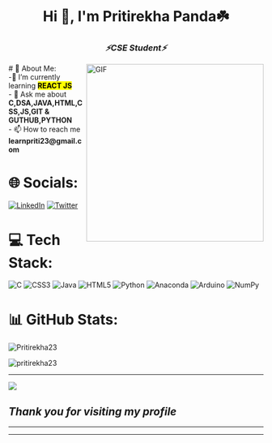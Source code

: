 <h1 align="center">Hi 👋, I'm Pritirekha Panda☘️</h1>
<h3 align="center"><b><i>⚡CSE Student⚡</i></b></h3>
 
 <img align="right" height="350px" width="350px" alt="GIF" src="https://camo.githubusercontent.com/5ff9182d12e799168a3bb67b88df7388ae08ede3/68747470733a2f2f6d69726f2e6d656469756d2e636f6d2f6d61782f3837352f312a7164415731546a434e353768316c6275757a766368672e676966" />
# 💫 About Me:
 <br>-🌱 I’m currently learning <b><mark>REACT JS</mark></b><br>- 💬 Ask me about <b>C,DSA,JAVA,HTML,CSS,JS,GIT & GUTHUB,PYTHON</b><br>- 📫 How to reach me <b>learnpriti23@gmail.com</b>


# 🌐 Socials:
[![LinkedIn](https://img.shields.io/badge/LinkedIn-%230077B5.svg?logo=linkedin&logoColor=white)](https://linkedin.com/in/iampritirekha) [![Twitter](https://img.shields.io/badge/Twitter-%231DA1F2.svg?logo=Twitter&logoColor=white)](https://twitter.com/pandapritirekha) 

# 💻 Tech Stack:
![C](https://img.shields.io/badge/c-%2300599C.svg?style=for-the-badge&logo=c&logoColor=white) ![CSS3](https://img.shields.io/badge/css3-%231572B6.svg?style=for-the-badge&logo=css3&logoColor=white) ![Java](https://img.shields.io/badge/java-%23ED8B00.svg?style=for-the-badge&logo=java&logoColor=white) ![HTML5](https://img.shields.io/badge/html5-%23E34F26.svg?style=for-the-badge&logo=html5&logoColor=white) ![Python](https://img.shields.io/badge/python-3670A0?style=for-the-badge&logo=python&logoColor=ffdd54) ![Anaconda](https://img.shields.io/badge/Anaconda-%2344A833.svg?style=for-the-badge&logo=anaconda&logoColor=white) ![Arduino](https://img.shields.io/badge/-Arduino-00979D?style=for-the-badge&logo=Arduino&logoColor=white) ![NumPy](https://img.shields.io/badge/numpy-%23013243.svg?style=for-the-badge&logo=numpy&logoColor=white)
# 📊 GitHub Stats:
<p><img align="center" src="https://github-profile-trophy.vercel.app/?username=Pritirekha23&theme=radical" alt="Pritirekha23" /></p>
<p><img align="center" src="https://github-readme-streak-stats.herokuapp.com/?user=pritirekha23&theme=radical" alt="pritirekha23" /></p>






---
[![](https://visitcount.itsvg.in/api?id=Pritirekha23&icon=0&color=0)](https://visitcount.itsvg.in)



<h2><b><i> Thank you for visiting my profile</i><b></h2>
<hr><hr>


